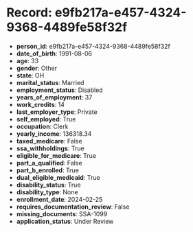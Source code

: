 # Record: e9fb217a-e457-4324-9368-4489fe58f32f

- **person_id**: e9fb217a-e457-4324-9368-4489fe58f32f
- **date_of_birth**: 1991-08-06
- **age**: 33
- **gender**: Other
- **state**: OH
- **marital_status**: Married
- **employment_status**: Disabled
- **years_of_employment**: 37
- **work_credits**: 14
- **last_employer_type**: Private
- **self_employed**: True
- **occupation**: Clerk
- **yearly_income**: 136318.34
- **taxed_medicare**: False
- **ssa_withholdings**: True
- **eligible_for_medicare**: True
- **part_a_qualified**: False
- **part_b_enrolled**: True
- **dual_eligible_medicaid**: True
- **disability_status**: True
- **disability_type**: None
- **enrollment_date**: 2024-02-25
- **requires_documentation_review**: False
- **missing_documents**: SSA-1099
- **application_status**: Under Review